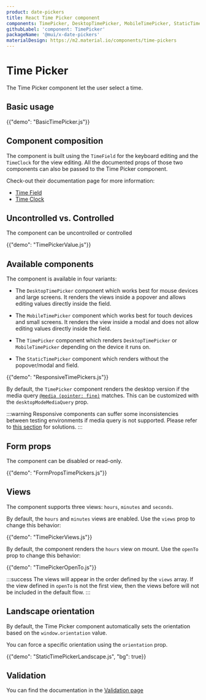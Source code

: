 ```yaml
---
product: date-pickers
title: React Time Picker component
components: TimePicker, DesktopTimePicker, MobileTimePicker, StaticTimePicker
githubLabel: 'component: TimePicker'
packageName: '@mui/x-date-pickers'
materialDesign: https://m2.material.io/components/time-pickers
---
```


# Time Picker

<p class="description">The Time Picker component let the user select a time.</p>

## Basic usage

{{"demo": "BasicTimePicker.js"}}

## Component composition

The component is built using the `TimeField` for the keyboard editing and the `TimeClock` for the view editing.
All the documented props of those two components can also be passed to the Time Picker component.

Check-out their documentation page for more information:

- [Time Field](/x/react-date-pickers/time-field/)
- [Time Clock](/x/react-date-pickers/time-clock/)

## Uncontrolled vs. Controlled

The component can be uncontrolled or controlled

{{"demo": "TimePickerValue.js"}}

## Available components

The component is available in four variants:

- The `DesktopTimePicker` component which works best for mouse devices and large screens.
  It renders the views inside a popover and allows editing values directly inside the field.

- The `MobileTimePicker` component which works best for touch devices and small screens.
  It renders the view inside a modal and does not allow editing values directly inside the field.

- The `TimePicker` component which renders `DesktopTimePicker` or `MobileTimePicker` depending on the device it runs on.

- The `StaticTimePicker` component which renders without the popover/modal and field.

{{"demo": "ResponsiveTimePickers.js"}}

By default, the `TimePicker` component renders the desktop version if the media query [`@media (pointer: fine)`](https://developer.mozilla.org/en-US/docs/Web/CSS/@media/pointer) matches.
This can be customized with the `desktopModeMediaQuery` prop.

:::warning
Responsive components can suffer some inconsistencies between testing environments if media query is not supported.
Please refer to [this section](/x/react-date-pickers/base-concepts/#testing-caveats) for solutions.
:::

## Form props

The component can be disabled or read-only.

{{"demo": "FormPropsTimePickers.js"}}

## Views

The component supports three views: `hours`, `minutes` and `seconds`.

By default, the `hours` and `minutes` views are enabled.
Use the `views` prop to change this behavior:

{{"demo": "TimePickerViews.js"}}

By default, the component renders the `hours` view on mount.
Use the `openTo` prop to change this behavior:

{{"demo": "TimePickerOpenTo.js"}}

:::success
The views will appear in the order defined by the `views` array.
If the view defined in `openTo` is not the first view, then the views before will not be included in the default flow.
:::

## Landscape orientation

By default, the Time Picker component automatically sets the orientation based on the `window.orientation` value.

You can force a specific orientation using the `orientation` prop.

{{"demo": "StaticTimePickerLandscape.js", "bg": true}}

## Validation

You can find the documentation in the [Validation page](/x/react-date-pickers/validation/)
